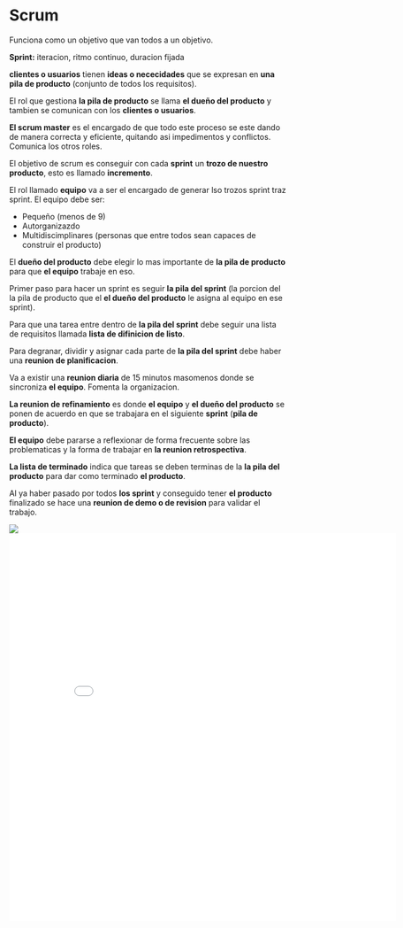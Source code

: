 
# Scrum

Funciona como un objetivo que van todos a un objetivo.

**Sprint:** iteracion, ritmo continuo, duracion fijada

__clientes o usuarios__ tienen __ideas o nececidades__ que se expresan en __una pila de producto__ (conjunto de todos los requisitos). 

El rol que gestiona __la pila de producto__ se llama __el dueño del producto__ y tambien se comunican con los __clientes o usuarios__.

__El scrum master__ es el encargado de que todo este proceso se este dando de manera correcta y eficiente, quitando asi impedimentos y conflictos. Comunica los otros roles.

El objetivo de scrum es conseguir con cada __sprint__ un __trozo de nuestro producto__, esto es llamado __incremento__.

El rol llamado __equipo__ va a ser el encargado de generar lso trozos sprint traz sprint. 
El equipo debe ser:

- Pequeño (menos de 9)
- Autorganizazdo
- Multidiscimplinares (personas que entre todos sean capaces de construir el producto)

El __dueño del producto__ debe elegir lo mas importante de __la pila de producto__ para que __el equipo__ trabaje en eso.

Primer paso para hacer un sprint es seguir __la pila del sprint__ (la porcion del la pila de producto que el __el dueño del producto__ le asigna al equipo en ese sprint).

Para que una tarea entre dentro de __la pila del sprint__ debe seguir una lista de requisitos llamada __lista de difinicion de listo__.

Para degranar, dividir y asignar cada parte de __la pila del sprint__ debe haber una __reunion de planificacion__.

Va a existir una __reunion diaria__ de 15 minutos masomenos donde se sincroniza __el equipo__. Fomenta la organizacion.

__La reunion de refinamiento__ es donde __el equipo__ y __el dueño del producto__ se ponen de acuerdo en que se trabajara en el siguiente __sprint__ (__pila de producto__).

__El equipo__ debe pararse a reflexionar de forma frecuente sobre las problematicas y la forma de trabajar en __la reunion retrospectiva__.

__La lista de terminado__ indica que tareas se deben terminas de la __la pila del producto__ para dar como terminado __el producto__.

Al ya haber pasado por todos __los sprint__ y conseguido tener __el producto__ finalizado se hace una __reunion de demo o de revision__ para validar el trabajo.

<img src="https://img001.prntscr.com/file/img001/n1xRIbHxSN6C1ICB_wIjcg.jpeg">

<embed src=" /assets/pdf/MetodologiasAgiles_M3.pdf" type="application/pdf" width="700px" height="700px">